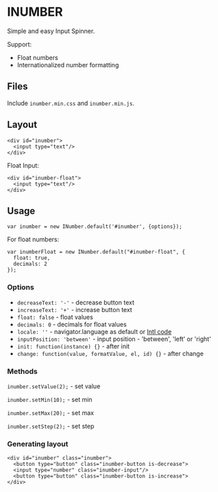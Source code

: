
# INUMBER
Simple and easy Input Spinner.

Support:
 - Float numbers
 - Internationalized number formatting

## Files
Include ```inumber.min.css``` and ```inumber.min.js```.

## Layout
```
<div id="inumber">
  <input type="text"/>
</div>
```
Float Input:
```
<div id="inumber-float">
  <input type="text"/>
</div>
```

## Usage
```
var inumber = new INumber.default('#inumber', {options});
```
For float numbers:
```
var inumberFloat = new INumber.default("#inumber-float", {
  float: true,
  decimals: 2
});
```

### Options

- ```decreaseText: '-'``` - decrease button text
- ```increaseText: '+'``` - increase button text
- ```float: false``` - float values
- ```decimals: 0``` - decimals for float values
- ```locale: ''``` - navigator.language as default or [Intl code](https://developer.mozilla.org/en-US/docs/Web/JavaScript/Reference/Global_Objects/Intl#Locale_identification_and_negotiation)
- ```inputPosition: 'between'``` - input position - 'between', 'left' or 'right'
- ```init: function(instance) {}``` - after init
- ```change: function(value, formatValue, el, id) {}``` - after change

### Methods
```inumber.setValue(2);``` - set value

```inumber.setMin(10);``` - set min

```inumber.setMax(20);``` - set max

```inumber.setStep(2);``` - set step

### Generating layout
```
<div id="inumber" class="inumber">
  <button type="button" class="inumber-button is-decrease">
  <input type="number" class="inumber-input"/>
  <button type="button" class="inumber-button is-increase">
</div>
```
